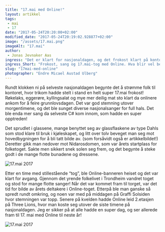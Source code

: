```yaml
---
title: "17.mai med Online!"
layout: artikkel 
tags: 
 - mai
 - 17
date: "2017-05-24T20:20:00+02:00"
modified_date: "2017-05-24T20:19:02.928877+02:00"
image: "/assets/17.mai.png"
imageAlt: "17.mai"
author:
 - Jonas Jevnaker Aas
ingress: "Det er klart for nasjonaldagen, og det frokost klart på kontoret. Sangheftene ligger spredt og det er tid for å feire 17.mai med Online!"
ingress_Short: "Frokost, sang og 17.mai-tog med Online. Hva blir vel bedre enn det?"
slug: "17mai-med-online"
photographer: "Endre Micael Austad Ulberg"
---
```

Rundt klokken ni på selveste nasjonaldagen begynte det å strømme folk til kontoret, hvor trikom hadde stelt i stand en helt super 17.mai frokost! Røkelaks, eggerøre, kyllingsalat og mye mer deilig mat sto klart da onlinere ankom for å feire grunnlovsdagen. Det var god stemning utover morgentimene, og det ble sunget diverse nasjonalsanger for full hals. Det ble enda mer sang da selveste C# kom innom, som hadde en super opptreden!
 
Det sprudlet i glassene, mange benyttet seg av glassflaskene av type Dahls som stod klare til bruk i kjøleskapet, og litt over tolv beveget man seg mot hovedbygningen for å bli tatt bilde av. (som forsåvidt også er artikkelbildet!) Deretter gikk man nedover mot Nidarosdomen, som var årets startplass for folketoget. Sakte men sikkert snek solen seg frem, og det begynte å steke godt i de mange flotte bunadene og dressene. 

![17.mai 2017](http://i65.tinypic.com/2zrkjyc.jpg)
 
Etter en time med stillestående “tog”, ble Online-banneren heiset og det var klart for avgang. Gjennom det yrende folkelivet i Trondheim vandret toget og stod for mange flotte sanger! Når det var kommet fram til torget, var det tid for bilde av årets deltakere i Online-toget. Etterpå ble man ganske så spredt rundt omkring, og noen var med på middagen på Graffi Solsiden hvor stemningen var topp. Senere på kvelden hadde Online leid 2.etasjen på Three Lions, hvor man koste seg utover de siste timene på nasjonaldagen. Jeg er sikker på at alle hadde en super dag, og ser allerede fram til 17. mai med Online til neste år! 

![17.mai 2017](http://i63.tinypic.com/295y7pi.jpg)
